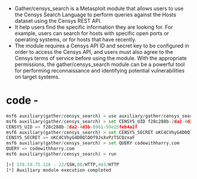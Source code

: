 - Gather/censys_search is a Metasploit module that allows users to use the Censys Search Language to perform queries against the Hosts dataset using the Censys REST API.
- It help users find the specific information they are looking for. For example, users can search for hosts with specific open ports or operating systems, or for hosts that have recently.
- The module requires a Censys API ID and secret key to be configured in order to access the Censys API, and users must also agree to the Censys terms of service before using the module. With the appropriate permissions, the gather/censys_search module can be a powerful tool for performing reconnaissance and identifying potential vulnerabilities on target systems.
# code - 
```python
msf6 auxiliary(gather/censys_search) > use auxiliary/gather/censys_search 
msf6 auxiliary(gather/censys_search) > set CENSYS_UID f28c288b-2da2-4d3b-8961-59e25feb4a2f
CENSYS_UID => f28c288b-2da2-4d3b-8961-59e25feb4a2f
msf6 auxiliary(gather/censys_search) > set CENSYS_SECRET oKC4CVhyG4D0QlDOf9JsXvPzTSCQzxaF
CENSYS_SECRET => oKC4CVhyG4D0QlDOf9JsXvPzTSCQzxaF
msf6 auxiliary(gather/censys_search) > set QUERY codewithharry.com
QUERY => codewithharry.com
msf6 auxiliary(gather/censys_search) > run

[+] 139.59.75.126 - 22/SSH,80/HTTP,443/HTTP
[*] Auxiliary module execution completed
```